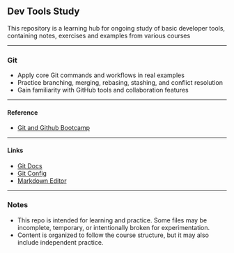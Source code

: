 ## Dev Tools Study

This repository is a learning hub for ongoing study of basic developer tools, containing notes, exercises and examples from various courses

---
### Git
- Apply core Git commands and workflows in real examples
- Practice branching, merging, rebasing, stashing, and conflict resolution
- Gain familiarity with GitHub tools and collaboration features

---
#### Reference

- [Git and Github Bootcamp](https://www.udemy.com/course/git-and-github-bootcamp/)

---
#### Links
- [Git Docs](https://git-scm.com/docs)
- [Git Config](https://git-scm.com/docs/git-config)
- [Markdown Editor](https://markdown-it.github.io/)

---
### Notes
- This repo is intended for learning and practice. Some files may be incomplete, temporary, or intentionally broken for experimentation.
- Content is organized to follow the course structure, but it may also include independent practice.